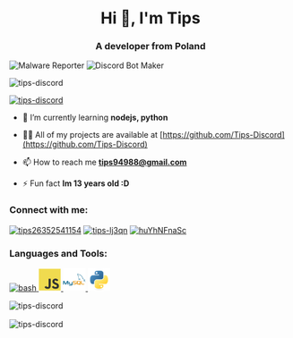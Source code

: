 <h1 align="center">Hi 👋, I'm Tips</h1>
<h3 align="center">A developer from Poland</h3>

![Malware Reporter](https://img.shields.io/badge/Malware_Reporter-red)
![Discord Bot Maker](https://img.shields.io/badge/Discord_Bot_Maker-blue)

<p align="left"> <img src="https://komarev.com/ghpvc/?username=tips-discord&label=Profile%20views&color=0e75b6&style=flat" alt="tips-discord" /> </p>

<p align="left"> <a href="https://github.com/ryo-ma/github-profile-trophy"><img src="https://github-profile-trophy.vercel.app/?username=tips-discord" alt="tips-discord" /></a> </p>

- 🌱 I’m currently learning **nodejs, python**

- 👨‍💻 All of my projects are available at [https://github.com/Tips-Discord](https://github.com/Tips-Discord)

- 📫 How to reach me **tips94988@gmail.com**

- ⚡ Fun fact **Im 13 years old :D**

<h3 align="left">Connect with me:</h3>
<p align="left">
<a href="https://twitter.com/tips26352541154" target="blank"><img align="center" src="https://raw.githubusercontent.com/rahuldkjain/github-profile-readme-generator/master/src/images/icons/Social/twitter.svg" alt="tips26352541154" height="30" width="40" /></a>
<a href="https://www.youtube.com/channel/UC__gCj2l0zILQMh7OlXyDUw" target="blank"><img align="center" src="https://raw.githubusercontent.com/rahuldkjain/github-profile-readme-generator/master/src/images/icons/Social/youtube.svg" alt="tips-lj3qn" height="30" width="40" /></a>
<a href="https://discord.gg/huYhNFnaSc" target="blank"><img align="center" src="https://raw.githubusercontent.com/rahuldkjain/github-profile-readme-generator/master/src/images/icons/Social/discord.svg" alt="huYhNFnaSc" height="30" width="40" /></a>
</p>

<h3 align="left">Languages and Tools:</h3>
<p align="left"> <a href="https://www.gnu.org/software/bash/" target="_blank" rel="noreferrer"> <img src="https://www.vectorlogo.zone/logos/gnu_bash/gnu_bash-icon.svg" alt="bash" width="40" height="40"/> </a> <a href="https://developer.mozilla.org/en-US/docs/Web/JavaScript" target="_blank" rel="noreferrer"> <img src="https://raw.githubusercontent.com/devicons/devicon/master/icons/javascript/javascript-original.svg" alt="javascript" width="40" height="40"/> </a> <a href="https://www.mysql.com/" target="_blank" rel="noreferrer"> <img src="https://raw.githubusercontent.com/devicons/devicon/master/icons/mysql/mysql-original-wordmark.svg" alt="mysql" width="40" height="40"/> </a> <a href="https://www.python.org" target="_blank" rel="noreferrer"> <img src="https://raw.githubusercontent.com/devicons/devicon/master/icons/python/python-original.svg" alt="python" width="40" height="40"/> </a> </p>

<p><img align="center" src="https://github-readme-stats.vercel.app/api/top-langs?username=tips-discord&show_icons=true&locale=en&layout=compact" alt="tips-discord" /></p>

<p><img align="center" src="https://github-readme-streak-stats.herokuapp.com/?user=tips-discord&" alt="tips-discord" /></p>
